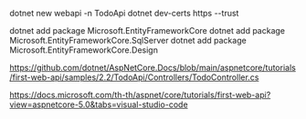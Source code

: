 dotnet new webapi -n TodoApi
dotnet dev-certs https --trust

dotnet add package Microsoft.EntityFrameworkCore
dotnet add package Microsoft.EntityFrameworkCore.SqlServer
dotnet add package Microsoft.EntityFrameworkCore.Design


https://github.com/dotnet/AspNetCore.Docs/blob/main/aspnetcore/tutorials/first-web-api/samples/2.2/TodoApi/Controllers/TodoController.cs

https://docs.microsoft.com/th-th/aspnet/core/tutorials/first-web-api?view=aspnetcore-5.0&tabs=visual-studio-code